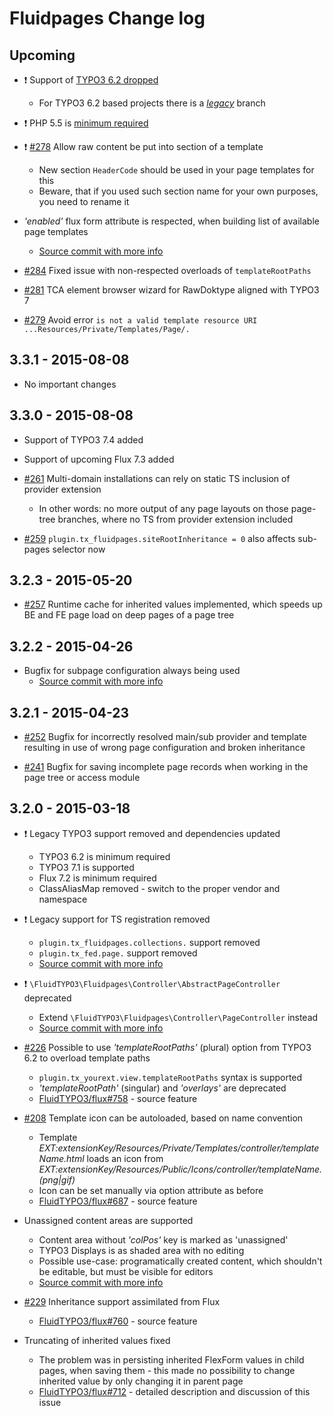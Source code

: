# Fluidpages Change log

Upcoming
------------------

- :exclamation: Support of [TYPO3 6.2 dropped](https://github.com/FluidTYPO3/fluidpages/commit/b225773cd2bfe8b51e148178e26a9da36d44cdac)
	- For TYPO3 6.2 based projects there is a [*legacy*](https://github.com/FluidTYPO3/fluidpages/tree/legacy) branch

- :exclamation: PHP 5.5 is [minimum required](https://github.com/FluidTYPO3/fluidpages/commit/cca22bbafad49a9cce9ae5cf7c3b6a23e8291d40)

- :exclamation: [#278](https://github.com/FluidTYPO3/fluidpages/pull/278) Allow raw content be put into <head> section of a template
	- New section `HeaderCode` should be used in your page templates for this
	- Beware, that if you used such section name for your own purposes, you need to rename it 

- *'enabled'* flux form attribute is respected, when building list of available page templates
	- [Source commit with more info](https://github.com/FluidTYPO3/fluidpages/commit/32d4765aaad8df2f1516b0bb93cc8956f66c1f36)

- [#284](https://github.com/FluidTYPO3/fluidpages/pull/284) Fixed issue with non-respected overloads of `templateRootPaths`

- [#281](https://github.com/FluidTYPO3/fluidpages/pull/281) TCA element browser wizard for RawDoktype aligned with TYPO3 7

- [#279](https://github.com/FluidTYPO3/fluidpages/pull/279) Avoid error `is not a valid template resource URI ...Resources/Private/Templates/Page/.`
 
3.3.1 - 2015-08-08
------------------

- No important changes

3.3.0 - 2015-08-08
------------------

- Support of TYPO3 7.4 added

- Support of upcoming Flux 7.3 added

- [#261](https://github.com/FluidTYPO3/fluidpages/pull/261) Multi-domain installations can rely on static TS inclusion of provider extension
	- In other words: no more output of any page layouts on those page-tree branches, where no TS from provider extension included

- [#259](https://github.com/FluidTYPO3/fluidpages/pull/259) `plugin.tx_fluidpages.siteRootInheritance = 0` also affects sub-pages selector now


3.2.3 - 2015-05-20
------------------

- [#257](https://github.com/FluidTYPO3/fluidpages/pull/257) Runtime cache for inherited values implemented, which speeds up BE and FE page load on deep pages of a page tree

3.2.2 - 2015-04-26
------------------

- Bugfix for subpage configuration always being used
  - [Source commit with more info](https://github.com/FluidTYPO3/fluidpages/commit/66ad2bfc1bd42f4c377cec39829d77d5fef601c7)

3.2.1 - 2015-04-23
------------------

- [#252](https://github.com/FluidTYPO3/fluidpages/pull/252) Bugfix for incorrectly resolved main/sub provider and template resulting in use of wrong page configuration and broken inheritance

- [#241](https://github.com/FluidTYPO3/fluidpages/pull/241) Bugfix for saving incomplete page records when working in the page tree or access module

3.2.0 - 2015-03-18
------------------

- :exclamation: Legacy TYPO3 support removed and dependencies updated
  - TYPO3 6.2 is minimum required
  - TYPO3 7.1 is supported
  - Flux 7.2 is minimum required
  - ClassAliasMap removed - switch to the proper vendor and namespace

- :exclamation: Legacy support for TS registration removed
  - `plugin.tx_fluidpages.collections.` support removed
  - `plugin.tx_fed.page.` support removed
  - [Source commit with more info](https://github.com/FluidTYPO3/fluidpages/commit/b5fd17bd69315589ea77a77202fc5eb0255cf0f1)

- :exclamation: `\FluidTYPO3\Fluidpages\Controller\AbstractPageController` deprecated
  - Extend `\FluidTYPO3\Fluidpages\Controller\PageController` instead
  - [Source commit with more info](https://github.com/FluidTYPO3/fluidpages/commit/5da5439a161b880b7db11dcffa369944d0766787)

- [#226](https://github.com/FluidTYPO3/fluidpages/pull/226) Possible to use *'templateRootPaths'* (plural) option from TYPO3 6.2 to overload template paths
  - `plugin.tx_yourext.view.templateRootPaths` syntax is supported
  - *'templateRootPath'* (singular) and *'overlays'* are deprecated
  - [FluidTYPO3/flux#758](https://github.com/FluidTYPO3/flux/pull/758) - source feature

- [#208](https://github.com/FluidTYPO3/fluidpages/pull/208) Template icon can be autoloaded, based on name convention
  - Template *EXT:extensionKey/Resources/Private/Templates/$controller/$templateName.html* loads an icon from *EXT:extensionKey/Resources/Public/Icons/$controller/$templateName.(png|gif)*
  - Icon can be set manually via option attribute as before
  - [FluidTYPO3/flux#687](https://github.com/FluidTYPO3/flux/pull/687) - source feature

- Unassigned content areas are supported
  - Content area without *'colPos'* key is marked as 'unassigned'
  - TYPO3 Displays is as shaded area with no editing
  - Possible use-case: programatically created content, which shouldn't be editable, but must be visible for editors
  - [Source commit with more info](https://github.com/FluidTYPO3/fluidpages/commit/6c92d8a3844337476613c7da429cd88ec2f13a58)

- [#229](https://github.com/FluidTYPO3/fluidpages/pull/229) Inheritance support assimilated from Flux
  - [FluidTYPO3/flux#760](https://github.com/FluidTYPO3/flux/pull/760) - source feature

- Truncating of inherited values fixed
  - The problem was in persisting inherited FlexForm values in child pages, when saving them - this made no possibility to change inherited value by only changing it in parent page
  - [FluidTYPO3/flux#712](https://github.com/FluidTYPO3/flux/pull/712) - detailed description and discussion of this issue
